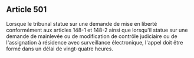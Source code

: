 Article 501
----
Lorsque le tribunal statue sur une demande de mise en liberté conformément aux
articles 148-1 et 148-2 ainsi que lorsqu'il statue sur une demande de mainlevée
ou de modification de contrôle judiciaire ou de l'assignation à résidence avec
surveillance électronique, l'appel doit être formé dans un délai de vingt-quatre
heures.

